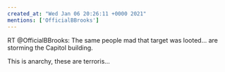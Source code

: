 ```yaml
---
created_at: "Wed Jan 06 20:26:11 +0000 2021"
mentions: ['OfficialBBrooks']
---
```


RT @OfficialBBrooks: The same people mad that target was looted... are storming the Capitol building. 

This is anarchy, these are terroris…